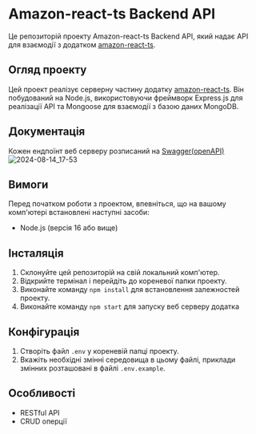 # Amazon-react-ts Backend API

Це репозиторій проекту Amazon-react-ts Backend API, який надає API для взаємодії з додатком [amazon-react-ts](https://github.com/irapanch/amazon-react-ts).

## Огляд проекту

Цей проект реалізує серверну частину додатку [amazon-react-ts](https://github.com/irapanch/amazon-react-ts). Він побудований на Node.js, використовуючи фреймворк Express.js для реалізації API та Mongoose для взаємодії з базою даних MongoDB.

## Документація

Кожен ендпоїнт веб серверу розписаний на [Swagger(openAPI)](https://amazon-node-mongodb.onrender.com/api-docs/#/)
![2024-08-14_17-53](https://github.com/user-attachments/assets/79eb76c9-fd16-45e4-a789-f8107a145079)


## Вимоги

Перед початком роботи з проектом, впевніться, що на вашому комп'ютері встановлені наступні засоби:

- Node.js (версія 16 або вище)

## Інсталяція

1. Склонуйте цей репозиторій на свій локальний комп'ютер.
2. Відкрийте термінал і перейдіть до кореневої папки проекту.
3. Виконайте команду `npm install` для встановлення залежностей проекту.
4. Виконайте команду `npm start` для запуску веб серверу додатка

## Конфігурація

1. Створіть файл `.env` у кореневій папці проекту.
2. Вкажіть необхідні змінні середовища в цьому файлі, приклади змінних розташовані в файлі `.env.example`.

## Особливості

- RESTful API
- CRUD оперції
